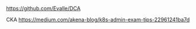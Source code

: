 https://github.com/Evalle/DCA


CKA
https://medium.com/akena-blog/k8s-admin-exam-tips-22961241ba7d

